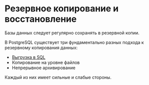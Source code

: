 # Резервное копирование и восстановление

Базы данных следует регулярно сохранять в резервной копии.

В PostgreSQL существует три фундаментально разных подхода к резервному копирования данных:

* [Выгрузка в SQL](./UPLOAD_TO_SQL.md)
* Копирование на уровне файлов
* Непрерывное архивирование

Каждый из них имеет сильные и слабые стороны.
